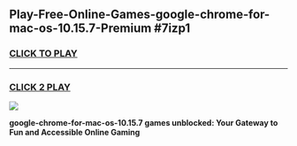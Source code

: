 
## Play-Free-Online-Games-google-chrome-for-mac-os-10.15.7-Premium #7izp1
<h3>
<a href="https://premium.freeplayer.one?title=google-chrome-for-mac-os-10.15.7&ref=8M">CLICK TO PLAY</a></h3>
<hr>

<h3>
<a href="https://premium.freeplayer.one?title=google-chrome-for-mac-os-10.15.7&ref=8M">CLICK 2 PLAY</a>
  
</h3>

<a href="https://premium.freeplayer.one?title=google-chrome-for-mac-os-10.15.7&ref=8M"><img src="https://clearcache.store/games.png"></a>


**google-chrome-for-mac-os-10.15.7 games unblocked: Your Gateway to Fun and Accessible Online Gaming**
